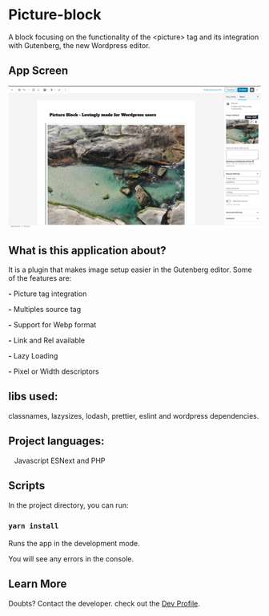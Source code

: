 # Picture-block

A block focusing on the functionality of the &lt;picture> tag and its integration with Gutenberg, the new Wordpress editor.

## App Screen
 
 <p align="center">
  <img alt="GitHub language count" src="https://github.com/keepact/Picture-block/blob/master/plugin-screen.png">
 </p>
 
## What is this application about?

It is a plugin that makes image setup easier in the Gutenberg editor. Some of the features are:

<strong>-</strong> Picture tag integration

<strong>-</strong> Multiples source tag

<strong>-</strong> Support for Webp format

<strong>-</strong> Link and Rel available

<strong>-</strong> Lazy Loading

<strong>-</strong> Pixel or Width descriptors


## libs used:

classnames, lazysizes, lodash, prettier, eslint and wordpress dependencies.
   
## Project languages:
 
 Javascript ESNext and PHP

## Scripts

In the project directory, you can run:

### `yarn install`

Runs the app in the development mode.<br />

You will see any errors in the console.

## Learn More

Doubts? Contact the developer. check out the [Dev Profile](https://github.com/keepact).<br />


